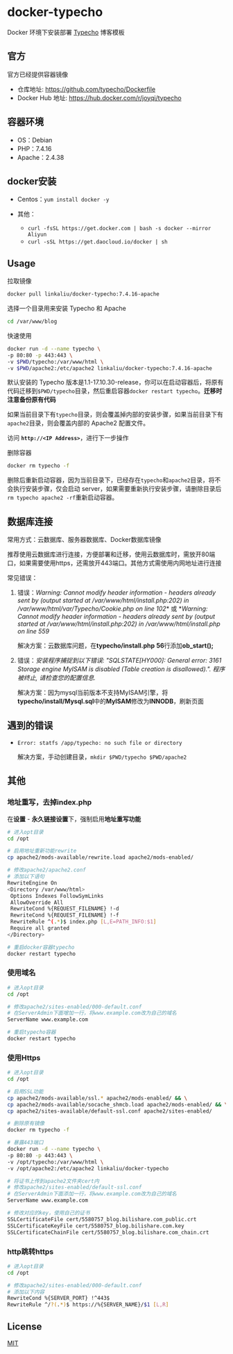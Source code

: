# docker-typecho

Docker 环境下安装部署 [Typecho](https://typecho.org/) 博客模板

## 官方

官方已经提供容器镜像

+ 仓库地址: <https://github.com/typecho/Dockerfile>
+ Docker Hub 地址: <https://hub.docker.com/r/joyqi/typecho>

## 容器环境

+ OS：Debian
+ PHP：7.4.16
+ Apache：2.4.38

## docker安装

+ Centos：`yum install docker -y`

+ 其他：
  + `curl -fsSL https://get.docker.com | bash -s docker --mirror Aliyun`
  + `curl -sSL https://get.daocloud.io/docker | sh`

## Usage

拉取镜像

```bash
docker pull linkaliu/docker-typecho:7.4.16-apache
```

选择一个目录用来安装 Typecho 和 Apache

```bash
cd /var/www/blog
```

快速使用

```bash
docker run -d --name typecho \
-p 80:80 -p 443:443 \
-v $PWD/typecho:/var/www/html \
-v $PWD/apache2:/etc/apache2 linkaliu/docker-typecho:7.4.16-apache
```

默认安装的 Typecho 版本是1.1-17.10.30-release，你可以在启动容器后，将原有代码迁移到`$PWD/typecho`目录，然后重启容器`docker restart typecho`。**迁移时注意备份原有代码**

如果当前目录下有`typecho`目录，则会覆盖掉内部的安装步骤，如果当前目录下有`apache2`目录，则会覆盖内部的 Apache2 配置文件。

访问 **`http://<IP Address>`**，进行下一步操作

删除容器

```bash
docker rm typecho -f
```

删除后重新启动容器，因为当前目录下，已经存在`typecho`和`apache2`目录，将不会执行安装步骤，仅会启动 server，如果需要重新执行安装步骤，请删除目录后`rm typecho apache2 -rf`重新启动容器。

## 数据库连接

常用方式：云数据库、服务器数据库、Docker数据库镜像

推荐使用云数据库进行连接，方便部署和迁移，使用云数据库时，需放开80端口，如果需要使用https，还需放开443端口。其他方式需使用内网地址进行连接

常见错误：

1. 错误：*Warning: Cannot modify header information - headers already sent by (output started at /var/www/html/install.php:202) in /var/www/html/var/Typecho/Cookie.php on line 102** 或 **Warning: Cannot modify header information - headers already sent by (output started at /var/www/html/install.php:202) in /var/www/html/install.php on line 559*

   解决方案：云数据库问题，在**typecho/install.php** **56**行添加**ob_start();**

2. 错误：*安装程序捕捉到以下错误: "SQLSTATE[HY000]: General error: 3161 Storage engine MyISAM is disabled (Table creation is disallowed).". 程序被终止, 请检查您的配置信息.*

   解决方案：因为mysql当前版本不支持MyISAM引擎，将**typecho/install/Mysql.sql**中的**MyISAM**修改为**INNODB**，刷新页面

## 遇到的错误

+ `Error: statfs /app/typecho: no such file or directory`
  
  解决方案，手动创建目录，`mkdir $PWD/typecho $PWD/apache2`

## 其他

### 地址重写，去掉index.php

在**设置** - **永久链接设置**下，强制启用**地址重写功能**

```bash
# 进入opt目录
cd /opt

# 启用地址重新功能rewrite
cp apache2/mods-available/rewrite.load apache2/mods-enabled/

# 修改apache2/apache2.conf
# 添加以下语句
RewriteEngine On
<Directory /var/www/html>
 Options Indexes FollowSymLinks
 AllowOverride All
 RewriteCond %{REQUEST_FILENAME} !-d
 RewriteCond %{REQUEST_FILENAME} !-f
 RewriteRule ^(.*)$ index.php [L,E=PATH_INFO:$1]
 Require all granted
</Directory>

# 重启docker容器typecho
docker restart typecho
```

### 使用域名

```bash
# 进入opt目录
cd /opt

# 修改apache2/sites-enabled/000-default.conf
# 在ServerAdmin下面增加一行，将www.example.com改为自己的域名
ServerName www.example.com

# 重启typecho容器
docker restart typecho
```

### 使用Https

```bash
# 进入opt目录
cd /opt

# 启用SSL功能
cp apache2/mods-available/ssl.* apache2/mods-enabled/ && \
cp apache2/mods-available/socache_shmcb.load apache2/mods-enabled/ && \
cp apache2/sites-available/default-ssl.conf apache2/sites-enabled/

# 删除原有镜像
docker rm typecho -f

# 暴露443端口
docker run -d --name typecho \
-p 80:80 -p 443:443 \
-v /opt/typecho:/var/www/html \
-v /opt/apache2:/etc/apache2 linkaliu/docker-typecho

# 将证书上传到apache2文件夹cert内
# 修改apache2/sites-enabled/default-ssl.conf
# 在ServerAdmin下面添加一行，将www.example.com改为自己的域名
ServerName www.example.com

# 修改对应的key，使用自己的证书
SSLCertificateFile cert/5580757_blog.bilishare.com_public.crt
SSLCertificateKeyFile cert/5580757_blog.bilishare.com.key
SSLCertificateChainFile cert/5580757_blog.bilishare.com_chain.crt
```

### http跳转https

```bash
# 进入opt目录
cd /opt

# 修改apache2/sites-enabled/000-default.conf
# 添加以下内容
RewriteCond %{SERVER_PORT} !^443$
RewriteRule ^/?(.*)$ https://%{SERVER_NAME}/$1 [L,R]
```

## License

[MIT](https://github.com/aliuq/docker-typecho/blob/main/LICENSE)
